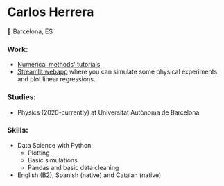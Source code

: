 # Carlos Herrera
:round_pushpin: Barcelona, ES
### Work:

- [Numerical methods' tutorials](https://www.kaggle.com/code/carlosherreravzquez/calculating-pi-with-rice-mc-tutorial)
- [Streamlit webapp](https://lentejas1-physics-with-a-snake-main-63ss0i.streamlitapp.com/) where you can simulate some physical experiments and plot linear regressions.

### Studies:

- Physics (2020-currently) at Universitat Autònoma de Barcelona

### Skills:
- Data Science with Python:
  - Plotting
  - Basic simulations
  - Pandas and basic data cleaning
- English (B2), Spanish (native) and Catalan (native)
